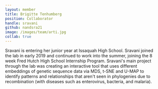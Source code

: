 ```yaml
---
layout: member
title: Brigitte Tenhumberg
position: Collaborator
handle: sravani
github: nandsra21
image: /images/team/arti.jpg
collab: true
---
```


Sravani is entering her junior year at Issaquah High School. Sravani joined the lab in early 2019 and continued to work into the summer, joining the 8 week Fred Hutch High School Internship Program. Sravani's main project through the lab was creating an interactive tool that uses different embeddings of genetic sequence data via MDS, t-SNE and U-MAP to identify patterns and relationships that aren't seen in phylogenies due to recombination (with diseases such as enterovirus, bacteria, and malaria). 
